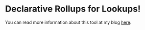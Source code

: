 Declarative Rollups for Lookups!
================================

You can read more information about this tool at my blog [here](http://andyinthecloud.com/2013/07/07/new-tool-declarative-rollup-summaries-for-lookups).